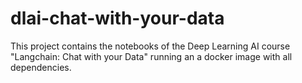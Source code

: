 # dlai-chat-with-your-data
This project contains the notebooks of the Deep Learning AI course "Langchain: Chat with your Data" running an a docker image with all dependencies.
